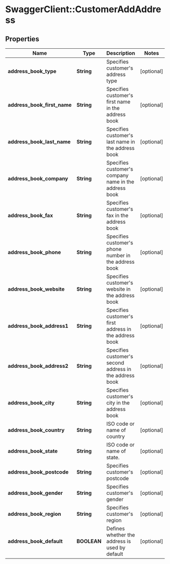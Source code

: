 # SwaggerClient::CustomerAddAddress

## Properties
Name | Type | Description | Notes
------------ | ------------- | ------------- | -------------
**address_book_type** | **String** | Specifies customer&#39;s address type | [optional] 
**address_book_first_name** | **String** | Specifies customer&#39;s first name in the address book | [optional] 
**address_book_last_name** | **String** | Specifies customer&#39;s last name in the address book | [optional] 
**address_book_company** | **String** | Specifies customer&#39;s company name in the address book | [optional] 
**address_book_fax** | **String** | Specifies customer&#39;s fax in the address book | [optional] 
**address_book_phone** | **String** | Specifies customer&#39;s phone number in the address book | [optional] 
**address_book_website** | **String** | Specifies customer&#39;s website in the address book | [optional] 
**address_book_address1** | **String** | Specifies customer&#39;s first address in the address book | [optional] 
**address_book_address2** | **String** | Specifies customer&#39;s second address in the address book | [optional] 
**address_book_city** | **String** | Specifies customer&#39;s city in the address book | [optional] 
**address_book_country** | **String** | ISO code or name of country | [optional] 
**address_book_state** | **String** | ISO code or name of state. | [optional] 
**address_book_postcode** | **String** | Specifies customer&#39;s postcode | [optional] 
**address_book_gender** | **String** | Specifies customer&#39;s gender | [optional] 
**address_book_region** | **String** | Specifies customer&#39;s region | [optional] 
**address_book_default** | **BOOLEAN** | Defines whether the address is used by default | [optional] 


